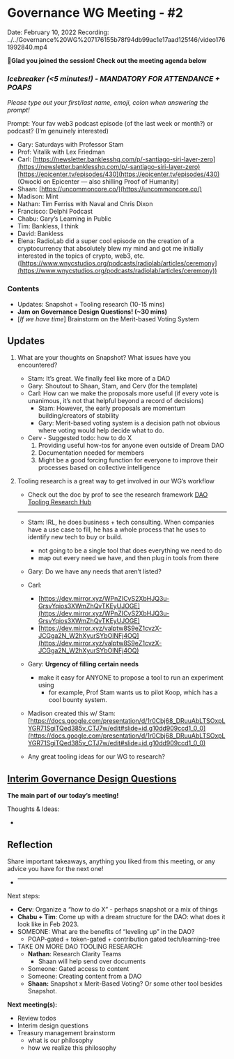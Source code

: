 # Governance WG Meeting - #2

Date: February 10, 2022
Recording: ../../Governance%20WG%207176155b78f94db99ac1e17aad125f46/video1761992840.mp4

🌱**Glad you joined the session! Check out the meeting agenda below**

### *Icebreaker (<5 minutes!) - MANDATORY FOR ATTENDANCE + POAPS*

*Please type out your first/last name, emoji, colon when answering the prompt!* 

Prompt: Your fav web3 podcast episode (of the last week or month?) or podcast? (I’m genuinely interested) 

- Gary: Saturdays with Professor Stam
- Prof: Vitalik with Lex Friedman
- Carl: [https://newsletter.banklesshq.com/p/-santiago-siri-layer-zero](https://newsletter.banklesshq.com/p/-santiago-siri-layer-zero) [https://epicenter.tv/episodes/430](https://epicenter.tv/episodes/430) (Owocki on Epicenter — also shilling Proof of Humanity)
- Shaan: [https://uncommoncore.co/](https://uncommoncore.co/)
- Madison: Mint
- Nathan: Tim Ferriss with Naval and Chris Dixon
- Francisco: Delphi Podcast
- Chabu: Gary’s Learning in Public
- Tim: Bankless, I think
- David: Bankless
- Elena: RadioLab did a super cool episode on the creation of a cryptocurrency that absolutely blew my mind and got me initially interested in the topics of crypto, web3, etc. ([https://www.wnycstudios.org/podcasts/radiolab/articles/ceremony](https://www.wnycstudios.org/podcasts/radiolab/articles/ceremony))

### Contents

- Updates: Snapshot + Tooling research (10-15 mins)
- **Jam on Governance Design Questions! (~30 mins)**
- [*If we have time*] Brainstorm on the Merit-based Voting System

## Updates

1. What are your thoughts on Snapshot? What issues have you encountered? 
    - Stam: It’s great. We finally feel like more of a DAO
    - Gary: Shoutout to Shaan, Stam, and Cerv (for the template)
    - Carl: How can we make the proposals more useful (if every vote is unanimous, it’s not that helpful beyond a record of decisions)
        - Stam: However, the early proposals are momentum building/creators of stability
        - Gary: Merit-based voting system is a decision path not obvious where voting would help decide what to do.
    - Cerv - Suggested todo: how to do X
        1. Providing useful how-tos for anyone even outside of Dream DAO
        2. Documentation needed for members
        3. Might be a good forcing function for everyone to improve their processes based on collective intelligence
        
2. Tooling research is a great way to get involved in our WG’s workflow
    - Check out the doc by prof to see the research framework
    [DAO Tooling Research Hub](../../../../Document%20Archive%20816b78f2e0c6400e8ce641cdd07e5402/DAO%20Tooling%20Research%20Hub%20fc68febaf2c442faad99e78e36a2d937.md)
    
    ---
    
    - Stam: IRL, he does business + tech consulting. When companies have a use case to fill, he has a whole process that he uses to identify new tech to buy or build.
        - not going to be a single tool that does everything we need to do
        - map out every need we have, and then plug in tools from there
    - Gary: Do we have any needs that aren’t listed?
    - Carl:
        - [https://dev.mirror.xyz/WPnZICvS2XbHJQ3u-GrsvYqios3XWmZhQvTKEyUJOGE](https://dev.mirror.xyz/WPnZICvS2XbHJQ3u-GrsvYqios3XWmZhQvTKEyUJOGE)
        - [https://dev.mirror.xyz/valptw8S9eZ1cvzX-JCGga2N_W2hXyurSYbOlNFj4OQ](https://dev.mirror.xyz/valptw8S9eZ1cvzX-JCGga2N_W2hXyurSYbOlNFj4OQ)
    - Gary: **Urgency of filling certain needs**
        - make it easy for ANYONE to propose a tool to run an experiment using
            - for example, Prof Stam wants us to pilot Koop, which has a cool bounty system.
    - Madison created this w/ Stam: [https://docs.google.com/presentation/d/1r0Cbj68_DRuuAbLTSOxpLYGR71SgiTQed385v_CTJ7w/edit#slide=id.g10dd909ccd1_0_0](https://docs.google.com/presentation/d/1r0Cbj68_DRuuAbLTSOxpLYGR71SgiTQed385v_CTJ7w/edit#slide=id.g10dd909ccd1_0_0)
    
    - Any great tooling ideas for our WG to research?

## [Interim Governance Design Questions](https://www.notion.so/Interim-Governance-Design-Questions-7e25fc51bff149508573e42552560946?pvs=21)

**The main part of our today’s meeting!** 

Thoughts & Ideas:

- 

## **Reflection**

Share important takeaways, anything you liked from this meeting, or any advice you have for the next one!

- ****

Next steps:

- **Cerv**: Organize a “how to do X” - perhaps snapshot or a mix of things
- **Chabu + Tim**: Come up with a dream structure for the DAO: what does it look like in Feb 2023.
- SOMEONE: What are the benefits of “leveling up” in the DAO?
    - POAP-gated + token-gated + contribution gated tech/learning-tree
- TAKE ON MORE DAO TOOLING RESEARCH:
    - **Nathan**: Research Clarity Teams
        - Shaan will help send over documents
    - Someone: Gated access to content
    - Someone: Creating content from a DAO
    - **Shaan:** Snapshot x Merit-Based Voting? Or some other tool besides Snapshot.
    

**Next meeting(s):**

- Review todos
- Interim design questions
- Treasury management brainstorm
    - what is our philosophy
    - how we realize this philosophy